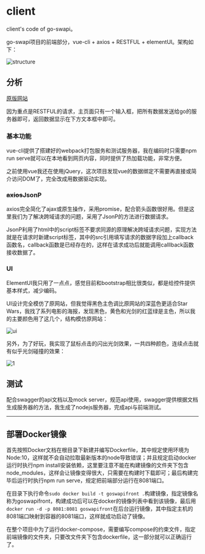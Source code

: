 # client

client's code of go-swapi。

go-swapi项目的前端部分，vue-cli + axios + RESTFUL + elementUI。架构如下：

![structure](./report_images/structure.PNG)

## 分析

[原版网站](https://swapi.co/)

因为重点是RESTFUL的请求，主页面只有一个输入框，把所有数据发送给go的服务器即可，返回数据显示在下方文本框中即可。

### 基本功能

vue-cli提供了搭建好的webpack打包服务和测试服务器，我在编码时只需要npm run serve就可以在本地看到网页内容，同时提供了热加载功能，非常方便。

之前使用vue我还在使用jQuery，这次项目发现vue的数据绑定不需要再直接或简介访问DOM了，完全改成用数据驱动实现。

### ~~axios~~JsonP

axios完全简化了ajax或原生操作，采用promise，配合箭头函数很好用。但是这里我们为了解决跨域请求的问题，采用了JsonP的方法进行数据请求。

JsonP利用了html中的script标签不要求同源的原理解决跨域请求问题，实现方法就是在请求时新建script标签，其中的src引用填写请求的数据字段加上callback函数名，callback函数是已经存在的，这样在请求成功后就能调用calllback函数接收数据了。

### UI

ElementUI我只用了一点点，感觉目前和bootstrap相比很类似，都是给控件提供基本样式，减少编码。

UI设计完全模仿了原网站，但我觉得黑色主色调比原网站的深蓝色更适合Star Wars，我找了系列电影的海报，发现黑色，黄色和光剑的红蓝绿是主色，所以我的主要颜色用了这几个，结构模仿原网站：

![ui](./report_images/ui.PNG)

另外，为了好玩，我实现了鼠标点击的闪出光剑效果，一共四种颜色，连续点击就有似乎光剑碰撞的效果：

![1](./report_images/1.gif)

## 测试

配合swagger的api文档以及mock server，规范api使用，swagger提供根据文档生成服务器的方法，我生成了nodejs服务器，完成api与前端测试。

---

## 部署Docker镜像

首先按照Docker文档在根目录下新建并编写Dockerfile，其中规定使用环境为Node:10，这样就不会自动拉取最新版本的node导致错误；并且规定启动docker运行时执行npm install安装依赖，这里要注意不能在构建镜像的文件夹下包含node_modules，这样会让镜像变得很大，只需要在构建时下载即可；最后构建完毕后运行时执行npm run serve，规定把前端部分运行在8081端口。

在目录下执行命令`sudo docker build -t goswapifront .`构建镜像，指定镜像名称为goswapifront，构建成功后可以在docker的镜像列表中看到该镜像，最后用`docker run -d -p 8081:8081 goswapifront`在后台运行镜像，其中指定主机的8081端口映射到容器的8081端口，这样就成功启动了镜像。

在整个项目中为了运行docker-compose，需要编写compose的约束文件，指定前端镜像的文件夹，只要改文件夹下包含dockerfile，这一部分就可以正确运行了。
